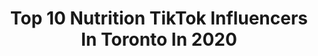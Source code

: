 ---
title: Top 10 Nutrition TikTok Influencers In Toronto In 2020
description: >-
  Find top nutrition TikTok influencers in Toronto in 2020. Most popular hashtags: #workout #coffee #healthtips #greenscreen.
platform: TikTok
profiles:
  - username: "eoin_carroll"
    fullname: >-
      Eoin Carroll.
    location: "Canada"
    followers: 42420
    engagement: 352
    commentsToLikes: 0.036409
    id: ck81s3y8mptel0j781cnqbsry
    verified: false
    hashtags: "#quarantinehaircuts, #trf, #newhaircut, #immuneboost"
  - username: "manylights"
    fullname: >-
      ManyLights
    location: "Canada"
    followers: 14030
    engagement: 676
    commentsToLikes: 0.131493
    id: cka0yv5ascs7c0i780czvub5n
    verified: false
    hashtags: "#food, #calisthenics, #southindia, #tamil"
  - username: "ana.erak"
    fullname: >-
      Ana E
    location: "Canada"
    followers: 11827
    engagement: 627
    commentsToLikes: 0.033965
    id: ck9flks5xoaut0j786priqtqf
    verified: false
    hashtags: "#veganrecipe, #may4th, #throwback, #moveyourbody"
  - username: "jasjeetkhairafitness"
    fullname: >-
      Jasjeetkhairafitness
    location: "Canada"
    followers: 14032
    engagement: 244
    commentsToLikes: 0.024817
    id: ckacq194hylbh0i78cnwmcok5
    verified: false
    hashtags: "#wife, #gamenight, #pullups, #mycrib"
  - username: "michellejaelinrd"
    fullname: >-
      Michelle Jaelin, RD
    location: "Canada"
    followers: 2771
    engagement: 501
    commentsToLikes: 0.109994
    id: ckaftsbg96px60i7840eamxrs
    verified: false
    hashtags: "#noodles, #asiansquat, #stirfry, #homemade"
  - username: "tasteofnutrition"
    fullname: >-
      Katey Davidson, RD
    location: "Canada"
    followers: 53804
    engagement: 874
    commentsToLikes: 0.029678
    id: ck8f933v73pon0j78o26s7d4f
    verified: false
    hashtags: "#tiktokwellness, #littlethings, #probiotics, #fitness"
  - username: "denaijohnson"
    fullname: >-
      Denai Johnson
    location: "Canada"
    followers: 39350
    engagement: 730
    commentsToLikes: 0.091517
    id: ck9go0okrz0tm0j78e8zt1vj5
    verified: false
    hashtags: "#raceto50k, #motherdaughter, #rebel, #family"
  - username: "biosteelsports"
    fullname: >-
      BioSteel Sports
    location: "Canada"
    followers: 7601
    engagement: 916
    commentsToLikes: 0.019424
    id: ck80oqjibjacd0j78pm4zpfga
    verified: false
    hashtags: "#petday, #workout, #papertowelchallenge, #krisskrosschallenge"
  - username: "flattummyapp"
    fullname: >-
      Flat Tummy App
    location: "Canada"
    followers: 20168
    engagement: 1123
    commentsToLikes: 0.009279
    id: ck8knwcgnf1uq0j784sgzid91
    verified: true
    hashtags: "#momlife, #personaltrainer, #fullbodyworkout, #busymom"
  - username: "planttrainers"
    fullname: >-
      Adam & Shoshana
    location: "Canada"
    followers: 2044
    engagement: 1276
    commentsToLikes: 0.413621
    id: ckai4la06ofvo0i782pi8chzu
    verified: false
    hashtags: "#airfryer, #spice, #canada, #burrito"
---